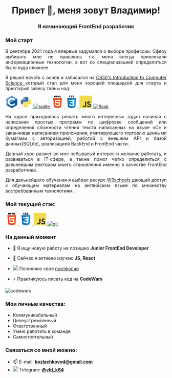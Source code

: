 <h1 align="center">Привет 👋, меня зовут Владимир!</h1>
<h3 align="center">Я начинающий FrontEnd разрабочик</h3>

<h3 align="left">Мой старт</h3>

<p align="justify">В сентябре 2021 года я впервые задумался о выборе профессии. Сферу выбирать мне не пришлось т.к. меня всегда привлекали информационные технологии, а вот со специализацией определиться было куда сложнее.</p>

<p align="justify">Я решил начать с основ и записался на <a href="https://www.edx.org/course/introduction-computer-science-harvardx-cs50x" target="_blank" rel="noreferrer"> CS50's Introduction to Computer Science </a> который стал для меня хорошей площадкой для старта и приоткрыл завесу тайны над:</p>

<p align="left"> <a href="https://www.cprogramming.com/" target="_blank" rel="noreferrer"> <img src="https://raw.githubusercontent.com/devicons/devicon/master/icons/c/c-original.svg" alt="c" width="40" height="40"/> </a> <a href="https://www.python.org" target="_blank" rel="noreferrer"> <img src="https://raw.githubusercontent.com/devicons/devicon/master/icons/python/python-original.svg" alt="python" width="40" height="40"/> </a> </a> <a href="https://www.sqlite.org/" target="_blank" rel="noreferrer"> <img src="https://www.vectorlogo.zone/logos/sqlite/sqlite-icon.svg" alt="sqlite" width="40" height="40"/> </a> <a href="https://www.w3schools.com/html/default.asp" target="_blank" rel="noreferrer"> <img src="https://raw.githubusercontent.com/devicons/devicon/master/icons/html5/html5-original-wordmark.svg" alt="html5" width="40" height="40"/> </a> <a href="https://www.w3schools.com/css/" target="_blank" rel="noreferrer"> <img src="https://raw.githubusercontent.com/devicons/devicon/master/icons/css3/css3-original-wordmark.svg" alt="css3" width="40" height="40"/> </a> <a href="https://www.w3schools.com/js/default.asp" target="_blank" rel="noreferrer"> <img src="https://raw.githubusercontent.com/devicons/devicon/master/icons/javascript/javascript-original.svg" alt="javascript" width="40" height="40"/> </a> <a href="https://flask.palletsprojects.com/" target="_blank" rel="noreferrer"> <img src="https://www.vectorlogo.zone/logos/pocoo_flask/pocoo_flask-icon.svg" alt="flask" width="40" height="40"/> </a></p>

<p align="justify">На курсе приходилось решать много интересных задач начиная с написания простых программ по шифровке сообщений или определения сложности чтения текста написанных на языке «С» и заканчивая написанием приложения, имитирующего торговлю ценными бумагами с авторизацией, работой с внешним API и базой данных(SQLite), реализацией BackEnd и FrontEnd части.</p>

<p align="justify">Данный курс разжег во мне небывалый интерес и желание работать, и развиваться в IT-сфере, а также помог четко определиться с дальнейшим вектором моего становления именно в качестве FrontEnd разработчика.</p>

<p align="justify">Для дальнейшего обучения я выбрал ресурс <a href="https://www.w3schools.com/" target="_blank" rel="noreferrer"> 
W3schools</a> дающий доступ к обучающим материалам на английском языке по множеству востребованным технологиям.</p>


<h3 align="left">Мой текущий стэк:</h3>
<p align="left"> <a href="https://www.w3schools.com/html/default.asp" target="_blank" rel="noreferrer"> <img src="https://raw.githubusercontent.com/devicons/devicon/master/icons/html5/html5-original-wordmark.svg" alt="html5" width="40" height="40"/> </a> <a href="https://www.w3schools.com/css/" target="_blank" rel="noreferrer"> <img src="https://raw.githubusercontent.com/devicons/devicon/master/icons/css3/css3-original-wordmark.svg" alt="css3" width="40" height="40"/> </a> <a href="https://www.w3schools.com/js/default.asp" target="_blank" rel="noreferrer"> <img src="https://raw.githubusercontent.com/devicons/devicon/master/icons/javascript/javascript-original.svg" alt="javascript" width="40" height="40"/> </a> <a href="https://git-scm.com/" target="_blank" rel="noreferrer"> <img src="https://www.vectorlogo.zone/logos/git-scm/git-scm-icon.svg" alt="git" width="40" height="40"/> </a></p>

<h3 align="left">На данный момент</h3>

- 🔭 Я ищу новую работу на позицию **Junior FrontEnd Developer**

- 👀 Сейчас я активно изучаю **JS, React**

- <img src="https://user-images.githubusercontent.com/85865879/156126368-a57b7489-4ae0-4358-94c1-e34e9adf739f.png" width="20"> Пополняю свое <a href="https://github.com/RussianBoy64/Portfolio" rel="noreferrer"> 
портфолио</a>

- ⚡ Практикуюсь писать код на **CodeWars**

![codewars](https://www.codewars.com/users/RussianBoy64/badges/small)

<h3 align="left">Мои личные качества:</h3>

- Коммуникабельный
- Целеустремленный
- Ответственный
- Умею работать в команде
- Самостоятельный

<h3 align="left">Связаться со мной можно:</h3>

- 📫 E-mail: **kozlachkovvd@gmail.com**
- <img src="https://user-images.githubusercontent.com/85865879/156126650-579774b5-b08b-4b44-a638-72ab776ccce9.png" width="20"> Telegram: <a href="https://t.me/vld_k64" target="_blank" rel="noreferrer"> **@vld_k64** </a>


